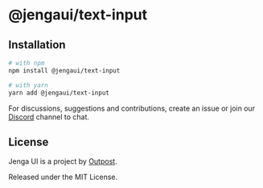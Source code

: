 # @jengaui/text-input

## Installation

```sh
# with npm
npm install @jengaui/text-input

# with yarn
yarn add @jengaui/text-input
```

For discussions, suggestions and contributions, create an issue or join our [Discord](https://discord.gg/sHnHPnAPZj) channel to chat.

## License

Jenga UI is a project by [Outpost](https://outpost.run).

Released under the MIT License.
